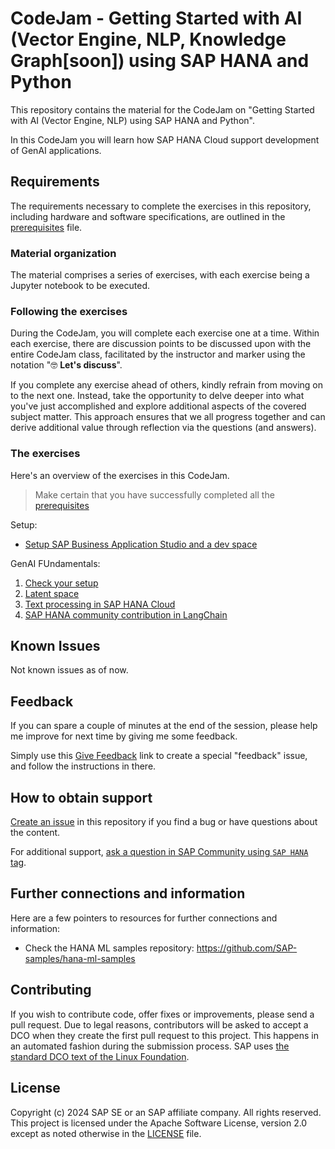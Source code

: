 # CodeJam - Getting Started with AI (Vector Engine, NLP, Knowledge Graph[soon]) using SAP HANA and Python

This repository contains the material for the CodeJam on "Getting Started with AI (Vector Engine, NLP) using SAP HANA and Python".

In this CodeJam you will learn how SAP HANA Cloud support development of GenAI applications.

## Requirements

The requirements necessary to complete the exercises in this repository, including hardware and software specifications, are outlined in the [prerequisites](prerequisites.md) file.

### Material organization

The material comprises a series of exercises, with each exercise being a Jupyter notebook to be executed.

### Following the exercises

During the CodeJam, you will complete each exercise one at a time. Within each exercise, there are discussion points to be discussed upon with the entire CodeJam class, facilitated by the instructor and marker using the notation "🤓 **Let's discuss**".

If you complete any exercise ahead of others, kindly refrain from moving on to the next one. Instead, take the opportunity to delve deeper into what you've just accomplished and explore additional aspects of the covered subject matter. This approach ensures that we all progress together and can derive additional value through reflection via the questions (and answers).

### The exercises

Here's an overview of the exercises in this CodeJam.

> Make certain that you have successfully completed all the [prerequisites](prerequisites.md)

Setup:

* [Setup SAP Business Application Studio and a dev space](scripts/00-setup/setup-bas.md)

GenAI FUndamentals:

1. [Check your setup](scripts/01-check_setup.ipynb)
1. [Latent space](scripts/02-colors)
1. [Text processing in SAP HANA Cloud](scripts/05-NHTSA)
1. [SAP HANA community contribution in LangChain](scripts/08-rag_naive)

## Known Issues
Not known issues as of now.

## Feedback

If you can spare a couple of minutes at the end of the session, please help me improve for next time by giving me some feedback.

Simply use this [Give Feedback](https://github.com/SAP-samples/hana-ml-py-codejam/issues/new?assignees=&labels=feedback&template=session-feedback-template.md&title=Feedback) link to create a special "feedback" issue, and follow the instructions in there.

## How to obtain support

[Create an issue](https://github.com/SAP-samples/hana-ml-py-codejam/issues) in this repository if you find a bug or have questions about the content.

For additional support, [ask a question in SAP Community using `SAP HANA` tag](https://answers.sap.com/questions/ask.html?primaryTagId=73554900100700000996).

## Further connections and information

Here are a few pointers to resources for further connections and information:
- Check the HANA ML samples repository: https://github.com/SAP-samples/hana-ml-samples

## Contributing
If you wish to contribute code, offer fixes or improvements, please send a pull request. Due to legal reasons, contributors will be asked to accept a DCO when they create the first pull request to this project. This happens in an automated fashion during the submission process. SAP uses [the standard DCO text of the Linux Foundation](https://developercertificate.org/).

## License
Copyright (c) 2024 SAP SE or an SAP affiliate company. All rights reserved. This project is licensed under the Apache Software License, version 2.0 except as noted otherwise in the [LICENSE](LICENSE) file.